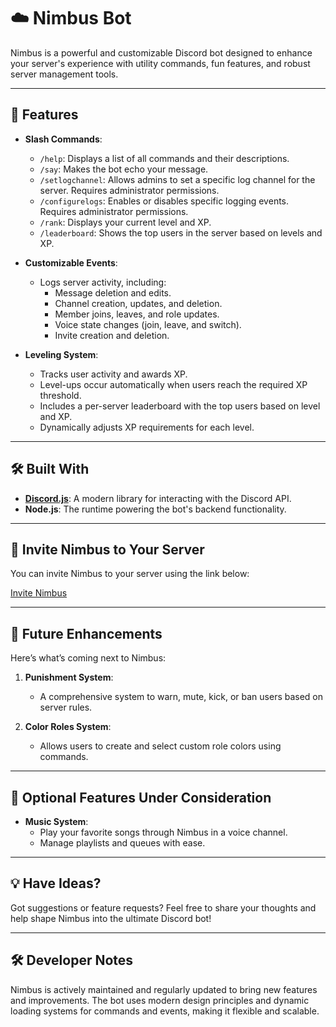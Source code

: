 # ☁️ Nimbus Bot

Nimbus is a powerful and customizable Discord bot designed to enhance your server's experience with utility commands, fun features, and robust server management tools.

---

## 🌟 Features

- **Slash Commands**:
  - `/help`: Displays a list of all commands and their descriptions.
  - `/say`: Makes the bot echo your message.
  - `/setlogchannel`: Allows admins to set a specific log channel for the server. Requires administrator permissions.
  - `/configurelogs`: Enables or disables specific logging events. Requires administrator permissions.
  - `/rank`: Displays your current level and XP.
  - `/leaderboard`: Shows the top users in the server based on levels and XP.

- **Customizable Events**:
  - Logs server activity, including:
    - Message deletion and edits.
    - Channel creation, updates, and deletion.
    - Member joins, leaves, and role updates.
    - Voice state changes (join, leave, and switch).
    - Invite creation and deletion.

- **Leveling System**:
  - Tracks user activity and awards XP.
  - Level-ups occur automatically when users reach the required XP threshold.
  - Includes a per-server leaderboard with the top users based on level and XP.
  - Dynamically adjusts XP requirements for each level.

---

## 🛠️ Built With

- **[Discord.js](https://discord.js.org/)**: A modern library for interacting with the Discord API.
- **Node.js**: The runtime powering the bot's backend functionality.

---

## 🤝 Invite Nimbus to Your Server

You can invite Nimbus to your server using the link below:

[Invite Nimbus](https://discord.com/oauth2/authorize?client_id=1316495186343231611&permissions=8&integration_type=0&scope=applications.commands+bot)

---

## 🚀 Future Enhancements

Here’s what’s coming next to Nimbus:

1. **Punishment System**:
   - A comprehensive system to warn, mute, kick, or ban users based on server rules.

2. **Color Roles System**:
   - Allows users to create and select custom role colors using commands.

---

## 🎵 Optional Features Under Consideration

- **Music System**:
  - Play your favorite songs through Nimbus in a voice channel.
  - Manage playlists and queues with ease.

---

## 💡 Have Ideas?

Got suggestions or feature requests? Feel free to share your thoughts and help shape Nimbus into the ultimate Discord bot!

---

## 🛠️ Developer Notes

Nimbus is actively maintained and regularly updated to bring new features and improvements. The bot uses modern design principles and dynamic loading systems for commands and events, making it flexible and scalable.

